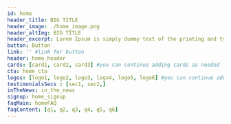```yaml
---
id: home
header_title: BIG TITLE
header_image: ./home_image.png
header_altImg: BIG TITLE
header_excerpt: Lorem Ipsum is simply dummy text of the printing and typesetting industry. Lorem Ipsum has been the industry's standard dummy text ever since the 1500s, when an unknown printer took a galley of type and scrambled it to make a type specimen book.
button: Button
link: '' #link for button
header: home_header
cards: [card1, card2, card3] #you can continue adding cards as needed
cta: home_cta
logos: [logo1, logo2, logo3, logo4, logo5, logo6] #you can continue adding logos as needed
testimonialsSecs : [sec1, sec2,]
inTheNews: in_the_news
signup: home_signup
faqMain: homeFAQ
faqContent: [q1, q2, q3, q4, q5, q6]
---
```

